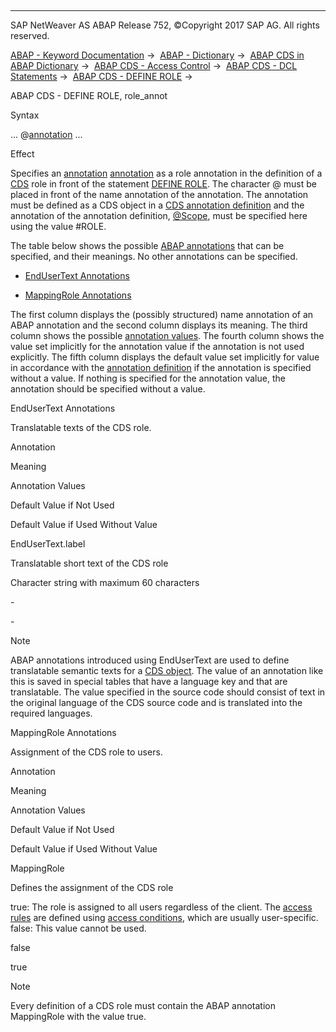   

* * *

SAP NetWeaver AS ABAP Release 752, ©Copyright 2017 SAP AG. All rights reserved.

[ABAP - Keyword Documentation](javascript:call_link\('abenabap.htm'\)) →  [ABAP - Dictionary](javascript:call_link\('abenabap_dictionary.htm'\)) →  [ABAP CDS in ABAP Dictionary](javascript:call_link\('abencds.htm'\)) →  [ABAP CDS - Access Control](javascript:call_link\('abencds_authorizations.htm'\)) →  [ABAP CDS - DCL Statements](javascript:call_link\('abencds_f1_dcl_syntax.htm'\)) →  [ABAP CDS - DEFINE ROLE](javascript:call_link\('abencds_f1_define_role.htm'\)) → 

ABAP CDS - DEFINE ROLE, role\_annot

Syntax

... @[annotation](javascript:call_link\('abencds_annotations_syntax.htm'\)) ...

Effect

Specifies an [annotation](javascript:call_link\('abencds_annotation_glosry.htm'\) "Glossary Entry") [annotation](javascript:call_link\('abencds_annotations_syntax.htm'\)) as a role annotation in the definition of a [CDS](javascript:call_link\('abencds_role_glosry.htm'\) "Glossary Entry") role in front of the statement [DEFINE ROLE](javascript:call_link\('abencds_f1_define_role.htm'\)). The character @ must be placed in front of the name annotation of the annotation. The annotation must be defined as a CDS object in a [CDS annotation definition](javascript:call_link\('abencds_anno_definition_glosry.htm'\) "Glossary Entry") and the annotation of the annotation definition, [@Scope](javascript:call_link\('abencds_f1_define_anno_annos.htm'\)), must be specified here using the value #ROLE.

The table below shows the possible [ABAP annotations](javascript:call_link\('abencore_annotation_glosry.htm'\) "Glossary Entry") that can be specified, and their meanings. No other annotations can be specified.

-   [EndUserText Annotations](#@@ITOC@@ABENCDS_F1_DCL_ROLE_ANNOTATIONS_1)

-   [MappingRole Annotations](#@@ITOC@@ABENCDS_F1_DCL_ROLE_ANNOTATIONS_2)

The first column displays the (possibly structured) name annotation of an ABAP annotation and the second column displays its meaning. The third column shows the possible [annotation values](javascript:call_link\('abenannotation_value_glosry.htm'\) "Glossary Entry"). The fourth column shows the value set implicitly for the annotation value if the annotation is not used explicitly. The fifth column displays the default value set implicitly for value in accordance with the [annotation definition](javascript:call_link\('abencds_anno_definition_glosry.htm'\) "Glossary Entry") if the annotation is specified without a value. If nothing is specified for the annotation value, the annotation should be specified without a value.

EndUserText Annotations

Translatable texts of the CDS role.

Annotation

Meaning

Annotation Values

Default Value if Not Used

Default Value if Used Without Value

EndUserText.label

Translatable short text of the CDS role

Character string with maximum 60 characters

\-

\-

Note

ABAP annotations introduced using EndUserText are used to define translatable semantic texts for a [CDS object](javascript:call_link\('abencds_object_glosry.htm'\) "Glossary Entry"). The value of an annotation like this is saved in special tables that have a language key and that are translatable. The value specified in the source code should consist of text in the original language of the CDS source code and is translated into the required languages.

MappingRole Annotations

Assignment of the CDS role to users.

Annotation

Meaning

Annotation Values

Default Value if Not Used

Default Value if Used Without Value

MappingRole

Defines the assignment of the CDS role

true:
The role is assigned to all users regardless of the client. The [access rules](javascript:call_link\('abenaccess_rule_glosry.htm'\) "Glossary Entry") are defined using [access conditions](javascript:call_link\('abenaccess_condition_glosry.htm'\) "Glossary Entry"), which are usually user-specific.
false:
This value cannot be used.

false

true

Note

Every definition of a CDS role must contain the ABAP annotation MappingRole with the value true.